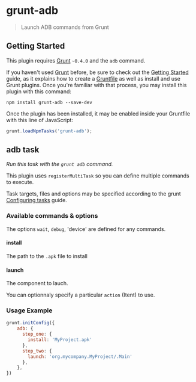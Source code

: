 grunt-adb
=========

> Launch ADB commands from Grunt

## Getting Started
This plugin requires [Grunt](http://gruntjs.com/) `~0.4.0` and the `adb` command.

If you haven't used [Grunt](http://gruntjs.com/) before, be sure to check out the [Getting Started](http://gruntjs.com/getting-started) guide, as it explains how to create a [Gruntfile](http://gruntjs.com/sample-gruntfile) as well as install and use Grunt plugins. Once you're familiar with that process, you may install this plugin with this command:

```shell
npm install grunt-adb --save-dev
```

Once the plugin has been installed, it may be enabled inside your Gruntfile with this line of JavaScript:

```js
grunt.loadNpmTasks('grunt-adb');
```

## adb task
_Run this task with the `grunt adb` command._

This plugin uses `registerMultiTask` so you can define multiple commands to execute.

Task targets, files and options may be specified according to the grunt [Configuring tasks](http://gruntjs.com/configuring-tasks) guide.

### Available commands & options

The options `wait`, `debug`, 'device' are defined for any commands.

#### install
The path to the `.apk` file to install 

#### launch
The component to lauch.

You can optionnaly specify a particular `action` (Itent) to use.


### Usage Example

```js
grunt.initConfig({
	adb: {
	  step_one: {
	    install: 'MyProject.apk'
	  },
	  step_two: {
	    launch: 'org.mycompany.MyProject/.Main'
	  },
	},
})
```
